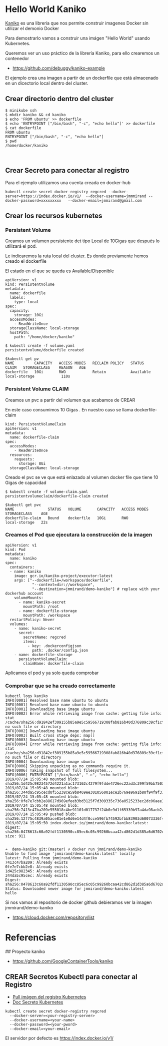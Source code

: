 # Hello World Kaniko

[Kaniko](https://github.com/GoogleContainerTools/kaniko) es una librería que nos permite construir imagenes Docker sin utilizar el demonio Docker

Para demostrarlo vamos a construir una imágen "Hello World" usando Kubernetes.

Queremos ver un uso práctico de la librería Kaniko, para ello crearemos un contenedor 

  * https://github.com/debuggy/kaniko-example

El ejemplo crea una imagen a partir de un dockerfile que está almacenado en un dicectorio local dentro del cluster.


## Crear directorio dentro del cluster

```
$ minikube ssh
$ mkdir kaniko && cd kaniko
$ echo 'FROM ubuntu' >> dockerfile
$ echo 'ENTRYPOINT ["/bin/bash", "-c", "echo hello"]' >> dockerfile
$ cat dockerfile
FROM ubuntu
ENTRYPOINT ["/bin/bash", "-c", "echo hello"]
$ pwd
/home/docker/kaniko
```
 

## Crear Secreto para conectar al registro

Para el ejemplo utilizamos una cuenta creada en docker-hub

```
kubectl create secret docker-registry regcred --docker-server=https://index.docker.io/v1/  --docker-username=jmmmirand --docker-password=xxxxxxxxx   --docker-email=jmmirand@gmail.com

```

## Crear los recursos kubernetes

### Persistent Volume

Creamos un volumen persistente det tipo Local de 10Gigas que después lo utilizará el pod.

Le indicaremos la ruta local del cluster. Es donde previamente hemos creado el dockerfile

El estado en el que se queda es Available/Disponible

```
apiVersion: v1
kind: PersistentVolume
metadata:
  name: dockerfile
  labels:
    type: local
spec:
  capacity:
    storage: 10Gi
  accessModes:
    - ReadWriteOnce
  storageClassName: local-storage
  hostPath:
    path: "/home/docker/kaniko"
```

```
$ kubectl create -f volume.yaml
persistentvolume/dockerfile created

$kubectl get pv
NAME         CAPACITY   ACCESS MODES   RECLAIM POLICY   STATUS      CLAIM   STORAGECLASS    REASON   AGE
dockerfile   10Gi       RWO            Retain           Available           local-storage            110s

```

### Persistent Volume CLAIM

Creamos un pvc a partir del volumen que acabamos de CREAR

En este caso consumimos 10 Gigas . En nuestro caso se llama dockerfile-claim

```
kind: PersistentVolumeClaim
apiVersion: v1
metadata:
  name: dockerfile-claim
spec:
  accessModes:
    - ReadWriteOnce
  resources:
    requests:
      storage: 8Gi
  storageClassName: local-storage

```

Creado el pvc se ve que está enlazado al volumen docker file que tiene 10 Gigas de capacidad

```
$ kubectl create -f volume-claim.yaml
persistentvolumeclaim/dockerfile-claim created

$kubectl get pvc
NAME               STATUS   VOLUME       CAPACITY   ACCESS MODES   STORAGECLASS    AGE
dockerfile-claim   Bound    dockerfile   10Gi       RWO            local-storage   22s

```

### Creamos el Pod que ejecutara la construcción de la imagen

```
apiVersion: v1
kind: Pod
metadata:
  name: kaniko
spec:
  containers:
  - name: kaniko
    image: gcr.io/kaniko-project/executor:latest
    args: ["--dockerfile=/workspace/dockerfile",
            "--context=dir://workspace",
            "--destination=jmmirand/demo-kaniko"] # replace with your dockerhub account
    volumeMounts:
      - name: kaniko-secret
        mountPath: /root
      - name: dockerfile-storage
        mountPath: /workspace
  restartPolicy: Never
  volumes:
    - name: kaniko-secret
      secret:
        secretName: regcred
        items:
          - key: .dockerconfigjson
            path: .docker/config.json
    - name: dockerfile-storage
      persistentVolumeClaim:
        claimName: dockerfile-claim
```

Aplicamos el pod y ya solo queda comprobar


### Comprobar que se ha creado correctamente

```
kubectl logs kaniko
INFO[0001] Resolved base name ubuntu to ubuntu
INFO[0001] Resolved base name ubuntu to ubuntu
INFO[0001] Downloading base image ubuntu
INFO[0002] Error while retrieving image from cache: getting file info: stat /cache/sha256:d91842ef309155b85a9e5c59566719308fab816b40d376809c39cf1cf4de3c6a: no such file or directory
INFO[0002] Downloading base image ubuntu
INFO[0003] Built cross stage deps: map[]
INFO[0003] Downloading base image ubuntu
INFO[0004] Error while retrieving image from cache: getting file info: stat /cache/sha256:d91842ef309155b85a9e5c59566719308fab816b40d376809c39cf1cf4de3c6a: no such file or directory
INFO[0004] Downloading base image ubuntu
INFO[0006] Skipping unpacking as no commands require it.
INFO[0006] Taking snapshot of full filesystem...
INFO[0006] ENTRYPOINT ["/bin/bash", "-c", "echo hello"]
2019/07/24 15:05:48 mounted blob: sha256:1d425c98234572d4221a1ac173162c4279f9fdde4726ec22ad3c399f59bb7503
2019/07/24 15:05:48 mounted blob: sha256:344da5c95cecd0f55238ce59b8469ee301056001ece2b769e9691b80f94f9f37
2019/07/24 15:05:48 mounted blob: sha256:0fe7e7cbb2e88617d969efeeb3bd3125f7d309335c736a0525233ec2dc06aee1
2019/07/24 15:05:48 mounted blob: sha256:7413c47ba209e555018c4be91101d017737f24b0c9d1f65339b97a4da98acb2a
2019/07/24 15:05:49 pushed blob: sha256:12f75c4839a05ace81e1e8d6e14d4f0cce596fb74592bfbb83903d60073336f4
2019/07/24 15:05:50 index.docker.io/jmmirand/demo-kaniko:latest: digest: sha256:0478613c60a92fdf1130590cc85ec6c05c99260bcaa42cd862d1d385a6d6702d size: 911


➜  demo-kaniko git:(master) ✗ docker run jmmirand/demo-kaniko
Unable to find image 'jmmirand/demo-kaniko:latest' locally
latest: Pulling from jmmirand/demo-kaniko
7413c47ba209: Already exists
0fe7e7cbb2e8: Already exists
1d425c982345: Already exists
344da5c95cec: Already exists
Digest: sha256:0478613c60a92fdf1130590cc85ec6c05c99260bcaa42cd862d1d385a6d6702d
Status: Downloaded newer image for jmmirand/demo-kaniko:latest
hello

```

Si nos vamos al repositorio de docker github debieramos ver la imagen jmmirand/demo-kaniko

 * https://cloud.docker.com/repository/list





# Referencias

## Proyecto  kaniko
  * https://github.com/GoogleContainerTools/kaniko
  

## CREAR Secretos Kubectl para conectar al Registro

 * [ Pull imágen del registro Kubernetes](https://kubernetes.io/docs/tasks/configure-pod-container/pull-image-private-registry/)
 * [ Doc Secreto Kubernetes ](https://kubernetes.io/docs/concepts/configuration/secret/)

```
kubectl create secret docker-registry regcred
  --docker-server=<your-registry-server>
  --docker-username=<your-name>
  --docker-password=<your-pword>
  --docker-email=<your-email>
```

El servidor por defecto es https://index.docker.io/v1/
